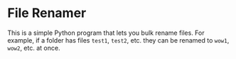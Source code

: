# File Renamer

This is a simple Python program that lets you bulk rename files. For example, if a folder has files `test1`, `test2`, etc. they can be renamed to `wow1`, `wow2`, etc. at once.
